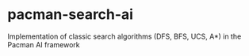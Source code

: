 # pacman-search-ai
Implementation of classic search algorithms (DFS, BFS, UCS, A*) in the Pacman AI framework
